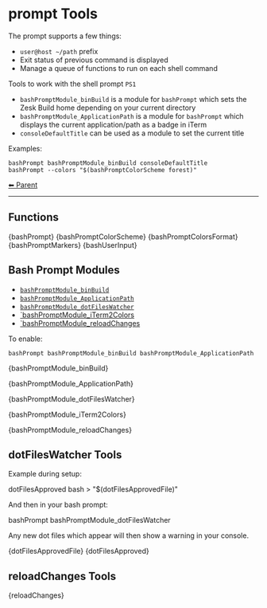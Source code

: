 # prompt Tools

The prompt supports a few things:

- `user@host ~/path` prefix
- Exit status of previous command is displayed
- Manage a queue of functions to run on each shell command

Tools to work with the shell prompt `PS1`

- `bashPromptModule_binBuild` is a module for `bashPrompt` which sets the Zesk Build home depending on your current directory
- `bashPromptModule_ApplicationPath` is a module for `bashPrompt` which displays the current application/path as a badge in iTerm
- `consoleDefaultTitle` can be used as a module to set the current title

Examples:

    bashPrompt bashPromptModule_binBuild consoleDefaultTitle
    bashPrompt --colors "$(bashPromptColorScheme forest)"

<!-- TEMPLATE header 2 -->
[⬅ Parent ](../index.md)
<hr />

## Functions

{bashPrompt} 
{bashPromptColorScheme}
{bashPromptColorsFormat}
{bashPromptMarkers}
{bashUserInput}

## Bash Prompt Modules

- [`bashPromptModule_binBuild`](#bashPromptModule_binBuild)
- [`bashPromptModule_ApplicationPath`](#bashPromptModule_ApplicationPath)
- [`bashPromptModule_dotFilesWatcher`](#bashPromptModule_dotFilesWatcher)
- [`bashPromptModule_iTerm2Colors](#bashPromptModule_iTerm2Colors)
- [`bashPromptModule_reloadChanges](#bashPromptModule_reloadChanges)

To enable:

    bashPrompt bashPromptModule_binBuild bashPromptModule_ApplicationPath

{bashPromptModule_binBuild} 

{bashPromptModule_ApplicationPath} 

{bashPromptModule_dotFilesWatcher} 

{bashPromptModule_iTerm2Colors}

{bashPromptModule_reloadChanges}

## dotFilesWatcher Tools

Example during setup:

   dotFilesApproved bash > "$(dotFilesApprovedFile)"

And then in your bash prompt:

   bashPrompt bashPromptModule_dotFilesWatcher

Any new dot files which appear will then show a warning in your console.

{dotFilesApprovedFile}
{dotFilesApproved}

## reloadChanges Tools

{reloadChanges}
